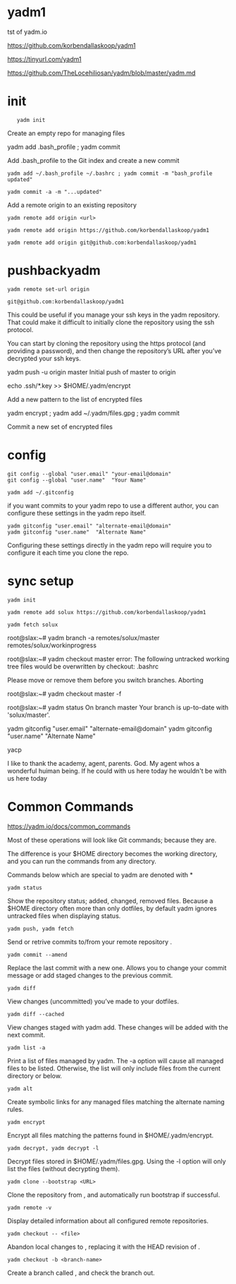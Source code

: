 # yadm1
tst of yadm.io

https://github.com/korbendallaskoop/yadm1

https://tinyurl.com/yadm1

https://github.com/TheLocehiliosan/yadm/blob/master/yadm.md

# init

	   yadm init

Create an empty repo for managing files

   yadm add .bash_profile ; yadm commit

Add .bash_profile to the Git index and create a new commit

	yadm add ~/.bash_profile ~/.bashrc ; yadm commit -m "bash_profile updated"

	yadm commit -a -m "...updated"

Add a remote origin to an existing repository

	yadm remote add origin <url>

	yadm remote add origin https://github.com/korbendallaskoop/yadm1

	yadm remote add origin git@github.com:korbendallaskoop/yadm1

# pushbackyadm

	yadm remote set-url origin 

	git@github.com:korbendallaskoop/yadm1

This could be useful if you manage your ssh keys in the yadm repository. That could make it difficult to initially clone the repository using the ssh protocol. 

You can start by cloning the repository using the https protocol (and providing a password), and then change the repository’s URL after you’ve decrypted your ssh keys.

   yadm push -u origin master
          Initial push of master to origin

   echo .ssh/*.key >> $HOME/.yadm/encrypt

Add a new pattern to the list of encrypted files

   yadm encrypt ; yadm add ~/.yadm/files.gpg ; yadm commit

Commit a new set of encrypted files

# config

	git config --global "user.email" "your-email@domain"
	git config --global "user.name"  "Your Name"
	
	yadm add ~/.gitconfig
	
if you want commits to your yadm repo to use a different author, you can configure these settings in the yadm repo itself.

	yadm gitconfig "user.email" "alternate-email@domain"
	yadm gitconfig "user.name"  "Alternate Name"
	
Configuring these settings directly in the yadm repo will require you to configure it each time you clone the repo.


# sync setup

	yadm init 

	yadm remote add solux https://github.com/korbendallaskoop/yadm1

	yadm fetch solux

root@slax:~# yadm branch -a
  remotes/solux/master
  remotes/solux/workinprogress

root@slax:~# yadm checkout master
	error: The following untracked working tree files would be overwritten by checkout:
        .bashrc

Please move or remove them before you switch branches.
Aborting

root@slax:~# yadm checkout master -f

root@slax:~# yadm status
On branch master
Your branch is up-to-date with 'solux/master'.

yadm gitconfig "user.email" "alternate-email@domain"
yadm gitconfig "user.name"  "Alternate Name"

yacp

I like to thank the academy, agent, parents. God. 
My agent whos a wonderful huiman being.
If he could with us here today 
he wouldn't be with us here today







# Common Commands
https://yadm.io/docs/common_commands

Most of these operations will look like Git commands; because they are. 

The difference is your $HOME directory becomes the working directory, and you can run the commands from any directory.

Commands below which are special to yadm are denoted with * 

	yadm status
	
Show the repository status; added, changed, removed files. Because a $HOME directory often more than only dotfiles, by default yadm ignores untracked files when displaying status.

	yadm push, yadm fetch
Send or retrive commits to/from your remote repository .

	yadm commit --amend
Replace the last commit with a new one. Allows you to change your commit message or add staged changes to the previous commit.

	yadm diff
View changes (uncommitted) you’ve made to your dotfiles.

	yadm diff --cached
View changes staged with yadm add. These changes will be added with the next commit.

	yadm list -a
Print a list of files managed by yadm. The -a option will cause all managed files to be listed. Otherwise, the list will only include files from the current directory or below.

	yadm alt
Create symbolic links for any managed files matching the alternate naming rules. 

	yadm encrypt
Encrypt all files matching the patterns found in $HOME/.yadm/encrypt. 

	yadm decrypt, yadm decrypt -l
Decrypt files stored in $HOME/.yadm/files.gpg. Using the -l option will only list the files (without decrypting them). 

	yadm clone --bootstrap <URL>
Clone the repository from <URL>, and automatically run bootstrap if successful. 

	yadm remote -v
Display detailed information about all configured remote repositories.

	yadm checkout -- <file>
Abandon local changes to <file>, replacing it with the HEAD revision of <file>.

	yadm checkout -b <branch-name>
Create a branch called <branch-name>, and check the branch out.
